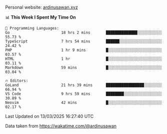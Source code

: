 Personal website: [ardinusawan.xyz](https://ardinusawan.xyz)

<!--START_SECTION:waka-->
📊 **This Week I Spent My Time On** 

```text
💬 Programming Languages: 
Go                       18 hrs 2 mins       ██████████████░░░░░░░░░░░   55.73 % 
TypeScript               7 hrs 54 mins       ██████░░░░░░░░░░░░░░░░░░░   24.42 % 
PHP                      1 hr 9 mins         █░░░░░░░░░░░░░░░░░░░░░░░░   03.57 % 
HTML                     1 hr                █░░░░░░░░░░░░░░░░░░░░░░░░   03.11 % 
Markdown                 59 mins             █░░░░░░░░░░░░░░░░░░░░░░░░   03.04 % 

🔥 Editors: 
GoLand                   21 hrs 39 mins      █████████████████░░░░░░░░   66.94 % 
VS Code                  9 hrs 59 mins       ████████░░░░░░░░░░░░░░░░░   30.89 % 
Neovim                   42 mins             █░░░░░░░░░░░░░░░░░░░░░░░░   02.17 % 
```


 Last Updated on 13/03/2025 16:27:40 UTC
<!--END_SECTION:waka-->
Data taken from https://wakatime.com/@ardinusawan
